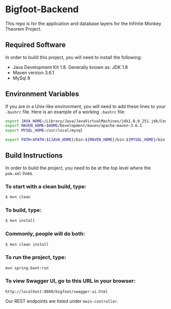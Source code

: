 # Bigfoot-Backend
This repo is for the application and database layers for the Infinite Monkey Theorem Project.

## Required Software
In order to build this project, you will need to install the following:
- Java Development Kit 1.8.  Generally known as: JDK 1.8
- Maven version 3.6.1
- MySql 8

## Environment Variables
If you are in a Unix-like environment, you will need to add 
these lines to your `.bashrc` file.  Here is an example of
a working `.bashrc` file:

```bash
export JAVA_HOME=/Library/Java/JavaVirtualMachines/jdk1.8.0_251.jdk/Contents/Home
export MAVEN_HOME=$HOME/Development/maven/apache-maven-3.6.1
export MYSQL_HOME=/usr/local/mysql

export PATH=$PATH:${JAVA_HOME}/bin:${MAVEN_HOME}/bin:${MYSQL_HOME}/bin
```

## Build Instructions
In order to build the project, you need to be at the top level
where the `pom.xml` lives.

### To start with a clean build, type:
```bash
$ mvn clean
```

### To build, type:
```bash
$ mvn install
```

### Commonly, people will do both:
```bash
$ mvn clean install
```

### To run the project, type:
```bash
mvn spring-boot:run
```

### To view Swagger UI, go to this URL in your browser:
`http://localhost:8080/bigfoot/swagger-ui.html`

Our REST endpoints are listed under `main-controller`. 
